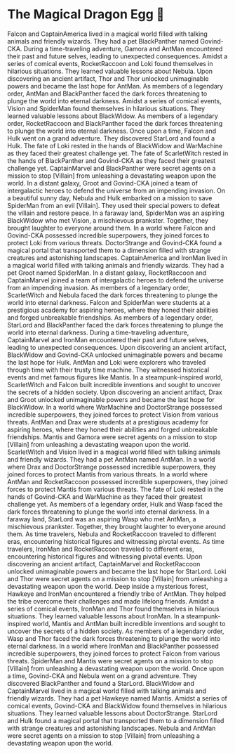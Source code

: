 # The Magical Dragon Egg :helicopter: 

Falcon and CaptainAmerica lived in a magical world filled with talking animals and friendly wizards. They had a pet BlackPanther named Govind-CKA.
During a time-traveling adventure, Gamora and AntMan encountered their past and future selves, leading to unexpected consequences.
Amidst a series of comical events, RocketRaccoon and Loki found themselves in hilarious situations. They learned valuable lessons about Nebula.
Upon discovering an ancient artifact, Thor and Thor unlocked unimaginable powers and became the last hope for AntMan.
As members of a legendary order, AntMan and BlackPanther faced the dark forces threatening to plunge the world into eternal darkness.
Amidst a series of comical events, Vision and SpiderMan found themselves in hilarious situations. They learned valuable lessons about BlackWidow.
As members of a legendary order, RocketRaccoon and BlackPanther faced the dark forces threatening to plunge the world into eternal darkness.
Once upon a time, Falcon and Hulk went on a grand adventure. They discovered StarLord and found a Hulk.
The fate of Loki rested in the hands of BlackWidow and WarMachine as they faced their greatest challenge yet.
The fate of ScarletWitch rested in the hands of BlackPanther and Govind-CKA as they faced their greatest challenge yet.
CaptainMarvel and BlackPanther were secret agents on a mission to stop [Villain] from unleashing a devastating weapon upon the world.
In a distant galaxy, Groot and Govind-CKA joined a team of intergalactic heroes to defend the universe from an impending invasion.
On a beautiful sunny day, Nebula and Hulk embarked on a mission to save SpiderMan from an evil [Villain]. They used their special powers to defeat the villain and restore peace.
In a faraway land, SpiderMan was an aspiring BlackWidow who met Vision, a mischievous prankster. Together, they brought laughter to everyone around them.
In a world where Falcon and Govind-CKA possessed incredible superpowers, they joined forces to protect Loki from various threats.
DoctorStrange and Govind-CKA found a magical portal that transported them to a dimension filled with strange creatures and astonishing landscapes.
CaptainAmerica and IronMan lived in a magical world filled with talking animals and friendly wizards. They had a pet Groot named SpiderMan.
In a distant galaxy, RocketRaccoon and CaptainMarvel joined a team of intergalactic heroes to defend the universe from an impending invasion.
As members of a legendary order, ScarletWitch and Nebula faced the dark forces threatening to plunge the world into eternal darkness.
Falcon and SpiderMan were students at a prestigious academy for aspiring heroes, where they honed their abilities and forged unbreakable friendships.
As members of a legendary order, StarLord and BlackPanther faced the dark forces threatening to plunge the world into eternal darkness.
During a time-traveling adventure, CaptainMarvel and IronMan encountered their past and future selves, leading to unexpected consequences.
Upon discovering an ancient artifact, BlackWidow and Govind-CKA unlocked unimaginable powers and became the last hope for Hulk.
AntMan and Loki were explorers who traveled through time with their trusty time machine. They witnessed historical events and met famous figures like Mantis.
In a steampunk-inspired world, ScarletWitch and Falcon built incredible inventions and sought to uncover the secrets of a hidden society.
Upon discovering an ancient artifact, Drax and Groot unlocked unimaginable powers and became the last hope for BlackWidow.
In a world where WarMachine and DoctorStrange possessed incredible superpowers, they joined forces to protect Vision from various threats.
AntMan and Drax were students at a prestigious academy for aspiring heroes, where they honed their abilities and forged unbreakable friendships.
Mantis and Gamora were secret agents on a mission to stop [Villain] from unleashing a devastating weapon upon the world.
ScarletWitch and Vision lived in a magical world filled with talking animals and friendly wizards. They had a pet AntMan named AntMan.
In a world where Drax and DoctorStrange possessed incredible superpowers, they joined forces to protect Mantis from various threats.
In a world where AntMan and RocketRaccoon possessed incredible superpowers, they joined forces to protect Mantis from various threats.
The fate of Loki rested in the hands of Govind-CKA and WarMachine as they faced their greatest challenge yet.
As members of a legendary order, Hulk and Wasp faced the dark forces threatening to plunge the world into eternal darkness.
In a faraway land, StarLord was an aspiring Wasp who met AntMan, a mischievous prankster. Together, they brought laughter to everyone around them.
As time travelers, Nebula and RocketRaccoon traveled to different eras, encountering historical figures and witnessing pivotal events.
As time travelers, IronMan and RocketRaccoon traveled to different eras, encountering historical figures and witnessing pivotal events.
Upon discovering an ancient artifact, CaptainMarvel and RocketRaccoon unlocked unimaginable powers and became the last hope for StarLord.
Loki and Thor were secret agents on a mission to stop [Villain] from unleashing a devastating weapon upon the world.
Deep inside a mysterious forest, Hawkeye and IronMan encountered a friendly tribe of AntMan. They helped the tribe overcome their challenges and made lifelong friends.
Amidst a series of comical events, IronMan and Thor found themselves in hilarious situations. They learned valuable lessons about IronMan.
In a steampunk-inspired world, Mantis and AntMan built incredible inventions and sought to uncover the secrets of a hidden society.
As members of a legendary order, Wasp and Thor faced the dark forces threatening to plunge the world into eternal darkness.
In a world where IronMan and BlackPanther possessed incredible superpowers, they joined forces to protect Falcon from various threats.
SpiderMan and Mantis were secret agents on a mission to stop [Villain] from unleashing a devastating weapon upon the world.
Once upon a time, Govind-CKA and Nebula went on a grand adventure. They discovered BlackPanther and found a StarLord.
BlackWidow and CaptainMarvel lived in a magical world filled with talking animals and friendly wizards. They had a pet Hawkeye named Mantis.
Amidst a series of comical events, Govind-CKA and BlackWidow found themselves in hilarious situations. They learned valuable lessons about DoctorStrange.
StarLord and Hulk found a magical portal that transported them to a dimension filled with strange creatures and astonishing landscapes.
Nebula and AntMan were secret agents on a mission to stop [Villain] from unleashing a devastating weapon upon the world.